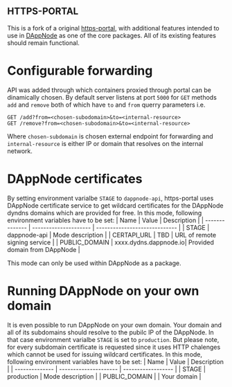 ## HTTPS-PORTAL

This is a fork of a original [https-portal](https://github.com/SteveLTN/https-portal), with additional features intended to use in [DAppNode](https://github.com/dappnode/DAppNode) as one of the core packages. All of its existing features should remain functional.
# Configurable forwarding
API was added through which containers proxied through portal can be dinamically chosen. By default server listens at port `5000` for `GET` methods `add` and `remove` both of which have `to` and `from` querry parameters i.e.
```
GET /add?from=<chosen-subodomain>&to=<internal-resource>
GET /remove?from=<chosen-subodomain>&to=<internal-resource>
```
Where `chosen-subdomain` is chosen external endpoint for forwarding and `internal-resource` is either IP or domain that resolves on the internal network.
# DAppNode certificates
By setting environment varialbe `STAGE` to `dappnode-api`, https-portal uses DAppNode certificate service to get wildcard certificates for the DAppNode dyndns domains which are provided for free. In this mode, following environment variables have to be set:
| Name           | Value                 | Description                   |
| -------------- | --------------------- | ----------------------------- |
| STAGE          | dappnode-api          | Mode description              |
| CERTAPI_URL    | TBD                   | URL of remote signing service |
| PUBLIC_DOMAIN  | xxxx.dydns.dappnode.io| Provided domain from DAppNode |

This mode can only be used within DAppNode as a package.
# Running DAppNode on your own domain
It is even possible to run DAppNode on your own domain. Your domain and all of its subdomains should resolve to the pubilc IP of the DAppNode. In that case environment varialbe `STAGE` is set to `production`. But please note, for every subdomain certificate is requested since it uses HTTP chalenges which cannot be used for issuing wildcard certificates. 
In this mode, following environment variables have to be set:
| Name           | Value                 | Description        |
| -------------- | --------------------- | ------------------ |
| STAGE          | production            | Mode description   |
| PUBLIC_DOMAIN  |                       | Your domain        |

